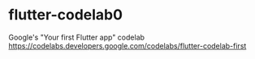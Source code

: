# flutter-codelab0
Google's "Your first Flutter app" codelab
<br/>
https://codelabs.developers.google.com/codelabs/flutter-codelab-first
